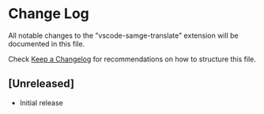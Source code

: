 # Change Log

All notable changes to the "vscode-samge-translate" extension will be documented in this file.

Check [Keep a Changelog](http://keepachangelog.com/) for recommendations on how to structure this file.

## [Unreleased]

- Initial release